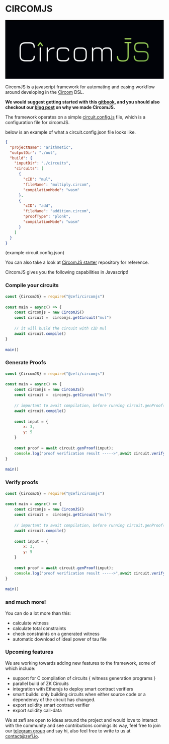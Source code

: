 # CIRCOMJS

![circomjs-logo](assets/circomjs-logo.png)

CircomJS is a javascript framework for automating and easing workflow around developing in the [Circom](https://docs.circom.io) DSL.

**We would suggest getting started with this [gitbook](https://zefi.gitbook.io/circomjs), and you should also checkout our [blog post](https://medium.com/zefihq/presenting-circomjs-54f476c075c4) on why we made CircomJS.**

The framework operates on a simple [circuit.config.js](https://zefi.gitbook.io/circomjs/circuit-config-file/circuit-config-file) file, which is a configuration file for circomJS.

below is an example of what a circuit.config.json file looks like.

```json
{
  "projectName": "arithmetic",
  "outputDir": "./out",
  "build": {
    "inputDir": "./circuits",
    "circuits": [
      {
        "cID": "mul",
        "fileName": "multiply.circom",
        "compilationMode": "wasm"
      },
      {
        "cID": "add",
        "fileName": "addition.circom",
        "proofType": "plonk",
        "compilationMode": "wasm"
      }
    ]
  }
}
```
(example circuit.config.json)

You can also take a look at [CircomJS starter](https://github.com/getZeFi/circomjs-starter) repository for reference.

CircomJS gives you the following capabilities in Javascript!

### Compile your circuits

```javascript
const {CircomJS} = require("@zefi/circomjs")

const main = async() => {
    const circomjs = new CircomJS()
    const circuit =  circomjs.getCircuit("mul")

    // it will build the circuit with cID mul
    await circuit.compile()
}

main()
```

### Generate Proofs

```javascript
const {CircomJS} = require("@zefi/circomjs")

const main = async() => {
    const circomjs = new CircomJS()
    const circuit =  circomjs.getCircuit("mul")

    // important to await compilation, before running circuit.genProof()
    await circuit.compile()

    const input = {
        x: 3,
        y: 5
    }

    const proof = await circuit.genProof(input);
    console.log("proof verification result ----->",await circuit.verifyProof(proof))
}

main()
```

### Verify proofs

```javascript
const {CircomJS} = require("@zefi/circomjs")

const main = async() => {
    const circomjs = new CircomJS()
    const circuit =  circomjs.getCircuit("mul")

    // important to await compilation, before running circuit.genProof()
    await circuit.compile()

    const input = {
        x: 3,
        y: 5
    }

    const proof = await circuit.genProof(input);
    console.log("proof verification result ----->",await circuit.verifyProof(proof))
}

main()
```

### and much more!
You can do a lot more than this:
- calculate witness
- calculate total constraints
- check constraints on a generated witness
- automatic download of ideal power of tau file

### Upcoming features

We are working towards adding new features to the framework, some of which include:
- support for C compilation of circuits { witness generation programs }
- parallel build of ZK Circuits
- integration with Ethersjs to deploy smart contract verifiers
- smart builds: only building circuits when either source code or a dependency of the circuit has changed.
- export solidity smart contract verifier
- export solidity call-data

We at zefi are open to ideas around the project and would love to interact with the community and see contributions comings its way, feel free to join our [telegram group](https://t.me/+7JPXv-RoXJk0MTVl) and say hi, also feel free to write to us at [contact@zefi.io](mailto:contact@zefi.io).